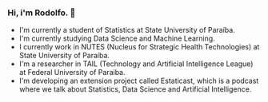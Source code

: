 ### Hi, i'm Rodolfo. 👋

<!--
**RodolfoPF/RodolfoPF** is a ✨ _special_ ✨ repository because its `README.md` (this file) appears on your GitHub profile.

Here are some ideas to get you started:

- 🔭 I’m currently working on ...
- 🌱 I’m currently learning ...
- 👯 I’m looking to collaborate on ...
- 🤔 I’m looking for help with ...
- 💬 Ask me about ...
- 📫 How to reach me: ...
- 😄 Pronouns: ...
- ⚡ Fun fact: ...
-->
- I'm currently a student of Statistics at State University of Paraíba.
- I'm currently studying Data Science and Machine Learning.
- I currently work in NUTES (Nucleus for Strategic Health Technologies) at State University of Paraíba.
- I'm a researcher in TAIL (Technology and Artificial Intelligence League) at Federal University of Paraiba.
- I'm developing an extension project called Estaticast, which is a podcast where we talk about Statistics, Data Science and Artificial Intelligence.
